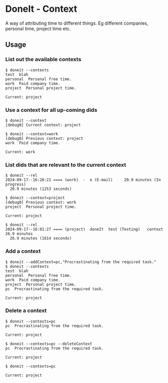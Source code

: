 # DoneIt - Context

A way of attributing time to different things. Eg different companies, personal time, project time etc.

## Usage

### List out the available contexts

```
$ doneit --contexts
test  blah
personal  Personal free time.
work  Paid company time.
project  Personal project time.

Current: project
```

### Use a context for all up-coming dids

```
$ doneit --context
[debug0] Current context: project

$ doneit --context=work
[debug0] Previous context: project
work  Paid company time.

Current: work
```

### List dids that are relevant to the current context

```
$ doneit --rel
2024-09-17--16:28:21 ==== (work)  -  e (E-mail)     20.9 minutes (In progress)
  20.9 minutes (1253 seconds)

$ doneit --context=project
[debug0] Previous context: work
project  Personal project time.

Current: project

$ doneit --rel
2024-09-17--16:01:27 ==== (project)  doneIt  test (Testing)   context  26.9 minutes
  26.9 minutes (1614 seconds)
```

### Add a context

```
$ doneit --addContext=pc,"Procrastinating from the required task."
$ doneit --contexts
test  blah
personal  Personal free time.
work  Paid company time.
project  Personal project time.
pc  Procrastinating from the required task.

Current: project
```

### Delete a context

```
$ doneit --contexts=pc
pc  Procrastinating from the required task.

Current: project

$ doneit --contexts=pc --deleteContext
pc  Procrastinating from the required task.

Current: project

$ doneit --contexts=pc

Current: project
```
